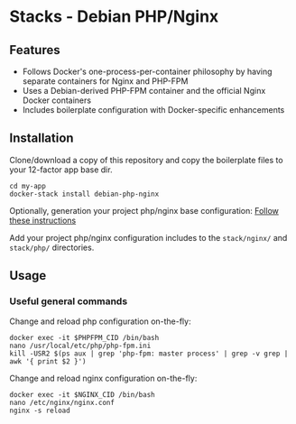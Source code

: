 Stacks - Debian PHP/Nginx
===================================

## Features

* Follows Docker's one-process-per-container philosophy by having separate containers for Nginx and PHP-FPM
* Uses a Debian-derived PHP-FPM container and the official Nginx Docker containers
* Includes boilerplate configuration with Docker-specific enhancements

## Installation

Clone/download a copy of this repository and copy the boilerplate files to your 12-factor app base dir.

    cd my-app
    docker-stack install debian-php-nginx

Optionally, generation your project php/nginx base configuration: [Follow these instructions](../../generators/server-config-generator/README.md)

Add your project php/nginx configuration includes to the `stack/nginx/` and `stack/php/` directories.

## Usage

### Useful general commands

Change and reload php configuration on-the-fly:

    docker exec -it $PHPFPM_CID /bin/bash
    nano /usr/local/etc/php/php-fpm.ini
    kill -USR2 $(ps aux | grep 'php-fpm: master process' | grep -v grep | awk '{ print $2 }')

Change and reload nginx configuration on-the-fly:

    docker exec -it $NGINX_CID /bin/bash
    nano /etc/nginx/nginx.conf
    nginx -s reload

